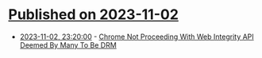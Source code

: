 # [Published on 2023-11-02](index.md)

* [2023-11-02, 23:20:00](https://it.slashdot.org/story/23/11/02/2040234/chrome-not-proceeding-with-web-integrity-api-deemed-by-many-to-be-drm?utm_source=rss1.0mainlinkanon&utm_medium=feed) - [Chrome Not Proceeding With Web Integrity API Deemed By Many To Be DRM](https://it.slashdot.org/story/23/11/02/2040234/chrome-not-proceeding-with-web-integrity-api-deemed-by-many-to-be-drm?utm_source=rss1.0mainlinkanon&utm_medium=feed)
